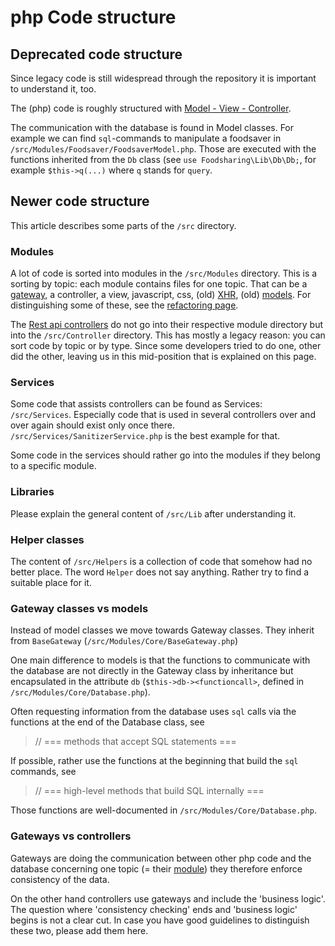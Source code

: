 # php Code structure
## Deprecated code structure

Since legacy code is still widespread through the repository it is important to understand it, too.

The (php) code is roughly structured with [Model - View - Controller](https://en.wikipedia.org/wiki/Model%E2%80%93view%E2%80%93controller).

The communication with the database is found in Model classes.
For example we can find `sql`-commands to manipulate a foodsaver in `/src/Modules/Foodsaver/FoodsaverModel.php`.
Those are executed with the functions inherited from the `Db` class (see `use Foodsharing\Lib\Db\Db;`, for example `$this->q(...)` where `q` stands for `query`.

## Newer code structure

This article describes some parts of the `/src` directory.

### Modules

A lot of code is sorted into modules in the `/src/Modules` directory.
This is a sorting by topic: each module contains files for one topic.
That can be a [gateway](#gateway-classes-vs-models),
a controller, a view, javascript, css, (old) [XHR](requests.md#xhr),
(old) [models](#deprecated-code-structure). For distinguishing
some of these, see the [refactoring page](refactor.md#back-end).

The [Rest api controllers](requests.md#rest-api) do not go into
their respective module directory but into the `/src/Controller`
directory. This has mostly a legacy reason: you can sort code
by topic or by type. Since some developers tried to do one,
other did the other, leaving us in this mid-position that is explained
on this page.

### Services

Some code that assists controllers can be found as Services: `/src/Services`.
Especially code that is used in several controllers over and over again should
exist only once there. `/src/Services/SanitizerService.php` is the best
example for that.

Some code in the services should rather go into the modules if they
belong to a specific module.

### Libraries

Please explain the general content of `/src/Lib` after understanding it.

### Helper classes

The content of `/src/Helpers` is a collection of code that
somehow had no better place. The word `Helper` does not say anything.
Rather try to find a suitable place for it.

### Gateway classes vs models
Instead of model classes we move towards Gateway classes.
They inherit from `BaseGateway` (`/src/Modules/Core/BaseGateway.php`)

One main difference to models is that the functions to communicate with the database are not directly in the Gateway class by inheritance but encapsulated in the attribute `db` (`$this->db-><functioncall>`, defined in `/src/Modules/Core/Database.php`).

Often requesting information from the database uses `sql` calls via the functions at the end of the Database class, see 
 > // === methods that accept SQL statements ===

If possible, rather use the functions at the beginning that build the `sql` commands, see
 > // === high-level methods that build SQL internally ===

Those functions are well-documented in `/src/Modules/Core/Database.php`.

### Gateways vs controllers

Gateways are doing the communication between other php code and
the database concerning one topic (= their [module](#modules))
they therefore enforce consistency of the data.

On the other hand controllers use gateways and include the
'business logic'. The question where 'consistency checking' ends
and 'business logic' begins is not a clear cut.
In case you have good guidelines to distinguish these two,
please add them here.

